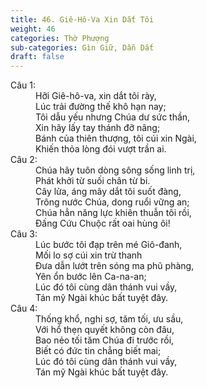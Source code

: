 ```yaml
---
title: 46. Giê-Hô-Va Xin Dắt Tôi
weight: 46
categories: Thờ Phượng
sub-categories: Gìn Giữ, Dẫn Dắt
draft: false
---
```

<dl><dt>Câu 1:</dt><dd data-verse="1">Hỡi Giê-hô-va, xin dắt tôi rày, <br/>Lúc trải đường thế khô hạn nay; <br/>Tôi dẫu yếu nhưng Chúa dư sức thần, <br/>Xin hãy lấy tay thánh đỡ nâng; <br/>Bánh của thiên thượng, tôi cúi xin Ngài, <br/>Khiến thỏa lòng đói vượt trần ai. </dd><dt>Câu 2:</dt><dd data-verse="2">Chúa hãy tuôn dòng sông sống linh trị, <br/>Phát khởi từ suối chân từ bi. <br/>Cây lửa, áng mây dắt tôi suốt đàng, <br/>Trông nước Chúa, dong ruổi vững an; <br/>Chúa hẳn năng lực khiên thuẫn tôi rồi, <br/>Đấng Cứu Chuộc rất oai hùng ôi! </dd><dt>Câu 3:</dt><dd data-verse="3">Lúc bước tôi đạp trên mé Giô-đanh, <br/>Mối lo sợ cúi xin trừ thanh <br/>Đưa dẫn lướt trên sóng ma phũ phàng, <br/>Yên ổn bước lên Ca-na-an; <br/>Lúc đó tôi cùng dân thánh vui vầy, <br/>Tán mỹ Ngài khúc bất tuyệt đây. </dd><dt>Câu 4:</dt><dd data-verse="4">Thống khổ, nghi sợ, tăm tối, ưu sầu, <br/>Với hổ thẹn quyết không còn đâu, <br/>Bao nẻo tối tăm Chúa đi trước rồi, <br/>Biết có đức tin chẳng biết mai; <br/>Lúc đó tôi cùng dân thánh vui vầy, <br/>Tán mỹ Ngài khúc bất tuyệt đây. </dd></dl>